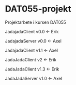 # DAT055-projekt
Projektarbete i kursen DAT055 

JadajadaClient v0.0 <- Erik

JadajadaServer v0.0 <- Axel

JadajadaClient v1.1 <- Axel

JadaJadaClient v2 <- Erik

JadaJadaClient v1.3 <- Erik

JadaJadaServer v1.0 <- Axel
